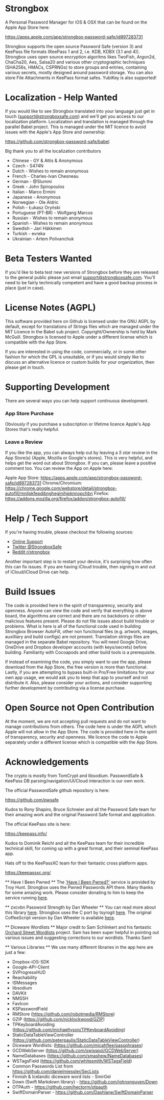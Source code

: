 # Strongbox
A Personal Password Manager for iOS & OSX that can be found on the Apple App Store here: 

https://apps.apple.com/app/strongbox-password-safe/id897283731

Strongbox supports the open source Password Safe (version 3) and KeePass file formats (KeePass 1 and 2, i.e. KDB, KDBX (3.1 and 4)). Strongbox uses open source encryption algoritms likes TwoFish, Argon2d, ChaCha20, Aes, Salsa20 and various other cryptographic techniques (SHA256s, HMACs, CSPRNGs) to store groups and entries, containing various secrets, mostly designed around password storage. You can also store File Attachments in KeePass format safes. YubiKey is also supported!

# Localization - Help Wanted
If you would like to see Strongbox translated into your language just get in touch (support@strongboxsafe.com) and we'll get you access to our localization platform. Localization and translation is managed through the parallel Babel project. This is managed under the MIT licence to avoid issues with the Apple's App Store and ownership:

https://github.com/strongbox-password-safe/babel

Big thank you to all the localization contributors

- Chinese - GY & Attis & Anonymous
- Czech - S474N
- Dutch - Wishes to remain anonymous
- French - Charles-Ivan Chesneau
- German - @Slummi
- Greek - John Spiropoulos
- Italian - Marco Ermini
- Japanese - Anonymous
- Norwegian - Ole Aldric
- Polish - Łukasz Oryński
- Portuguese (PT-BR) - Wolfgang Marcos
- Russian - Wishes to remain anonymous
- Spanish - Wishes to remain anonymous
- Swedish - Jari Häkkinen
- Turkish - evreka
- Ukrainian - Artem Polivanchuk

# Beta Testers Wanted
If you'd like to beta test new versions of Strongbox before they are released to the general public please just email support@strongboxsafe.com. You'll need to be fairly technically competent and have a good backup process in place (just in case).

# License Notes (AGPL)
This software provided here on Github is licensed under the GNU AGPL by default, except for translations of Strings files which are managed under the MIT Licence in the Babel sub project. Copyright/Ownership is held by Mark McGuill. Strongbox is licensed to Apple under a different license which is compatible with the App Store.

If you are interested in using the code, commercially, or in some other fashion for which the GPL is unsuitable, or if you would simply like to discuss an alternative licence or custom builds for your organization, then please get in touch.

# Supporting Development
There are several ways you can help support continuous development. 

### App Store Purchase
Obviously if you purchase a subscription or lifetime licence Apple's App Stores that's really helpful. 

### Leave a Review
If you like the app, you can always help out by leaving a *5 star review* in the App Store(s) (Apple, Mozilla or Google's stores). This is very helpful, and helps get the word out about Strongbox. If you can, please leave a positive comment too. You can review the App on Apple here:

Apple App Store: https://apps.apple.com/app/strongbox-password-safe/id897283731
Chrome/Chromium: https://chrome.google.com/webstore/detail/strongbox-autofill/mnilpkfepdibngheginihjpknnopchbn
Firefox: https://addons.mozilla.org/firefox/addon/strongbox-autofill/

# Help / Tech Support
If you're having trouble, please checkout the following sources:

- [Online Support](https://strongboxsafe.com/support/) 
- [Twitter @StrongboxSafe](https://twitter.com/StrongboxSafe "@StrongboxSafe") 
- [Reddit r/strongbox](https://www.reddit.com/r/strongbox/ "r/strongbox")

Another important step is to restart your device, it's surprising how often this can fix issues. If you are having iCloud trouble, then signing in and out of iCloud/iCloud Drive can help.

# Build Issues
The code is provided here in the spirit of transparency, security and openness. Anyone can view the code and verify that everything is above board, the algorithms are correct and there are no backdoors or other malicious features present. Please do not file issues about build trouble or problems. What is here is all of the functional code used in building Strongbox Browser AutoFill, other non functional files (e.g. artwork, images, auxilliary and build configs) are not present. Translation strings files are managed in the separate Babel repository. You will need Google Drive, OneDrive and Dropbox developer accounts (with keys/secrets) before building. Familiarity with Cocoapods and other build tools is a prerequisite.

If instead of examining the code, you simply want to use the app, please download from the App Store, the free version is more than functional. Lastly, if you are attempting to bypass built-in Pro/Free limitations for your own app usage, we would ask you to keep that app to yourself and not distribute it. Also, please consider your actions, and consider supporting further development by contributing via a license purchase.

# Open Source not Open Contribution
At the moment, we are not accepting pull requests and do not want to manage contributions from others. The code here is under the AGPL which Apple will not allow in the App Store. The code is provided here in the spirit of transparency, security and openness. We licence the code to Apple separately under a different license which is compatible with the App Store.

# Acknowledgements
The crypto is mostly from TomCrypt and libsodium. PasswordSafe & KeePass DB parsing/navigation/UI/Cloud interaction is our own work. 

The official PasswordSafe github repository is here:

https://github.com/pwsafe

Kudos to Rony Shapiro, Bruce Schneier and all the Password Safe team for their amazing work and the original Password Safe format and application.

The official KeePass site is here:

https://keepass.info/

Kudos to Dominik Reichl and all the KeePass team for their incredible technical skill, for coming up with a great format, and their seminal KeePass app. 

Hats off to the KeePassXC team for their fantastic cross platform apps. 

https://keepassxc.org/

** Have I Been Pwned **
The ['Have I Been Pwned?'](https://haveibeenpwned.com/) service is provided by Troy Hunt. Strongbox uses the Pwned Passwords API there. Many thanks for some amazing work. Please consider donating to him to keep the service running [here](https://haveibeenpwned.com/Donate).

** zxcvbn Password Strength by Dan Wheeler **
You can read more about this library [here](https://dropbox.tech/security/zxcvbn-realistic-password-strength-estimation). Strongbox uses the C port by tsyrogit [here](https://github.com/tsyrogit/zxcvbn-c). The original CoffeeScript version by Dan Wheeler is available [here](https://github.com/dropbox/zxcvbn). 

** Diceware Wordlists **
Major credit to Sam Schlinkert and his fantastic [Orchard Street Wordlists](https://github.com/sts10/orchard-street-wordlists) project. Sam has been super helpful in pointing out various issues and suggesting corrections to our wordlists. Thanks Sam! 

** Various Libraries **
We use many different libraries in the app here are just a few:

- Dropbox-iOS-SDK
- Google-API-Client
- SVProgressHUD
- Reachability
- ISMessages
- libsodium
- DAVKit
- NMSSH
- FavIcon 
- KSPasswordField
- RMStore (https://github.com/robotmedia/RMStore)
- GZIP (https://github.com/nicklockwood/GZIP)
- TPKeyboardAvoiding (https://github.com/michaeltyson/TPKeyboardAvoiding)
- StaticDataTableViewController (https://github.com/peterpaulis/StaticDataTableViewController)
- Diceware Wordlists: (https://github.com/micahflee/passphrases)
- GCDWebServer (https://github.com/swisspol/GCDWebServer)
- NameDatabases (https://github.com/smashew/NameDatabases)
- WSTagsField (https://github.com/whitesmith/WSTagsField)
- Common Passwords List from https://github.com/danielmiessler/SecLists
- Finnish & Icelandic diceware word lists - SmirGel
- Down (Swift Markdown library) - https://github.com/johnxnguyen/Down
- OTPAuth - https://github.com/hectorm/otpauth
- SwiftDomainParser - https://github.com/Dashlane/SwiftDomainParser
